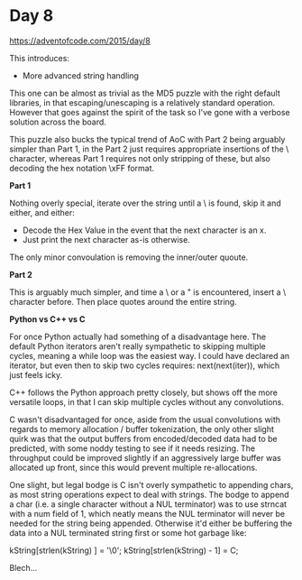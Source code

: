 # Day 8

https://adventofcode.com/2015/day/8

This introduces:
- More advanced string handling

This one can be almost as trivial as the MD5 puzzle with the right default libraries, in that escaping/unescaping is a relatively standard operation.  However that goes against the spirit of the task so I've gone with a verbose solution across the board.

This puzzle also bucks the typical trend of AoC with Part 2 being arguably simpler than Part 1, in the Part 2 just requires appropriate insertions of the \ character, whereas Part 1 requires not only stripping of these, but also decoding the hex notation \xFF format.

**Part 1**

Nothing overly special, iterate over the string until a \ is found, skip it and either, and either:
- Decode the Hex Value in the event that the next character is an x.
- Just print the next character as-is otherwise.

The only minor convoulation is removing the inner/outer quoute.

**Part 2**

This is arguably much simpler, and time a \ or a " is encountered, insert a \ character before.  Then place quotes around the entire string.

**Python vs C++ vs C**

For once Python actually had something of a disadvantage here.  The default Python iterators aren't really sympathetic to skipping multiple cycles, meaning a while loop was the easiest way.  I could have declared an iterator, but even then to skip two cycles requires: next(next(iter)), which just feels icky.

C++ follows the Python approach pretty closely, but shows off the more versatile loops, in that I can skip multiple cycles without any convolutions.

C wasn't disadvantaged for once, aside from the usual convolutions with regards to memory allocation / buffer tokenization, the only other slight quirk was that the output buffers from encoded/decoded data had to be predicted, with some noddy testing to see if it needs resizing.  The throughput could be improved slightly if an aggressively large buffer was allocated up front, since this would prevent multiple re-allocations.

One slight, but legal bodge is C isn't overly sympathetic to appending chars, as most string operations expect to deal with strings.  The bodge to append a char (i.e. a single character without a NUL terminator) was to use strncat with a num field of 1, which neatly means the NUL terminator will never be needed for the string being appended.  Otherwise it'd either be buffering the data into a NUL terminated string first or some hot garbage like:

kString[strlen(kString)    ] = '\0';
kString[strlen(kString) - 1] = C;

Blech...
